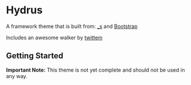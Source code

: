 Hydrus
===

A framework theme that is built from: [_s](http://underscores.me/) and [Bootstrap](http://getbootstrap.com) 

Includes an awesome walker by [twittem](https://github.com/twittem/wp-bootstrap-navwalker)

Getting Started
---------------

**Important Note:**
This theme is not yet complete and should not be used in any way.